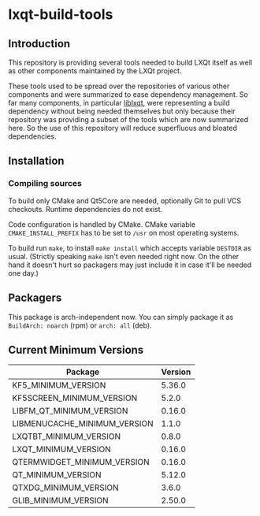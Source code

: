 # lxqt-build-tools

## Introduction

This repository is providing several tools needed to build LXQt itself as well
as other components maintained by the LXQt project.

These tools used to be spread over the repositories of various other components
and were summarized to ease dependency management. So far many components, in
particular [liblxqt](https://github.com/lxqt/liblxqt), were representing a build
dependency without being needed themselves but only because their repository was
providing a subset of the tools which are now summarized here. So the use of this
repository will reduce superfluous and bloated dependencies.

## Installation

### Compiling sources

To build only CMake and Qt5Core are needed, optionally Git to pull VCS checkouts.
Runtime dependencies do not exist.

Code configuration is handled by CMake. CMake variable `CMAKE_INSTALL_PREFIX`
has to be set to `/usr` on most operating systems.

To build run `make`, to install `make install` which accepts variable `DESTDIR`
as usual. (Strictly speaking `make` isn't even needed right now. On the other
hand it doesn't hurt so packagers may just include it in case it'll be needed
one day.)

## Packagers

This package is arch-independent now.  You can simply package it as
`BuildArch: noarch` (rpm) or `arch: all` (deb).

## Current Minimum Versions

| Package                      | Version|
|------------------------------|--------|
| KF5_MINIMUM_VERSION          | 5.36.0 |
| KF5SCREEN_MINIMUM_VERSION    | 5.2.0  |
| LIBFM_QT_MINIMUM_VERSION     | 0.16.0 |
| LIBMENUCACHE_MINIMUM_VERSION | 1.1.0  |
| LXQTBT_MINIMUM_VERSION       | 0.8.0  |
| LXQT_MINIMUM_VERSION         | 0.16.0 |
| QTERMWIDGET_MINIMUM_VERSION  | 0.16.0 |
| QT_MINIMUM_VERSION           | 5.12.0 |
| QTXDG_MINIMUM_VERSION        | 3.6.0  |
| GLIB_MINIMUM_VERSION         | 2.50.0 |
